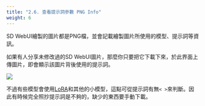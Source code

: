 ```yaml
---
title: "2.6. 查看提示詞參數 PNG Info"
weight: 6
---
```


SD WebUI繪製的圖片都是PNG檔，並會記載繪製圖片所使用的模型、提示詞等資訊。

如果有人分享未修改過的SD WebUI圖片，那麼你只要把它下載下來，於此界面上傳圖片，即會顯示該圖片背後使用的提示詞。

![](/posts/stable-diffusion-webui-manuals/images/FgnyaOB.webp)

不過有些模型會使用[LoRA](http://localhost:1313/posts/stable-diffusion-webui-manuals/features/extra-networks/)和其他的小模型，這點可從提示詞有無`< >`來判斷。因此有時候完全照抄提示詞是不夠的，缺少的東西要手動下載。
